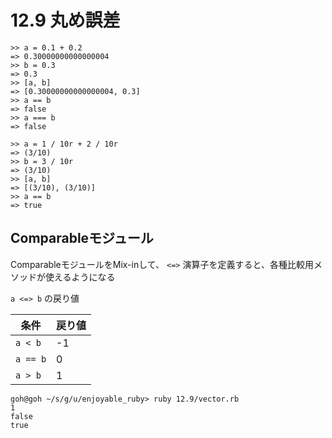# 12.9 丸め誤差

```
>> a = 0.1 + 0.2
=> 0.30000000000000004
>> b = 0.3
=> 0.3
>> [a, b]
=> [0.30000000000000004, 0.3]
>> a == b
=> false
>> a === b
=> false
```

```
>> a = 1 / 10r + 2 / 10r
=> (3/10)
>> b = 3 / 10r
=> (3/10)
>> [a, b]
=> [(3/10), (3/10)]
>> a == b
=> true
```

## Comparableモジュール

ComparableモジュールをMix-inして、 `<=>` 演算子を定義すると、各種比較用メソッドが使えるようになる

`a <=> b` の戻り値

条件 | 戻り値
--- | ---
`a < b` | -1
`a == b` | 0
`a > b` | 1

```
goh@goh ~/s/g/u/enjoyable_ruby> ruby 12.9/vector.rb
1
false
true
```

